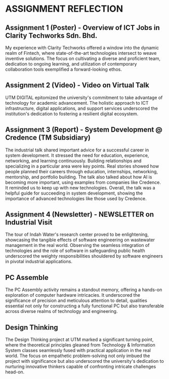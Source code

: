 # ASSIGNMENT REFLECTION

Assignment 1 (Poster) - Overview of ICT Jobs in Clarity Techworks Sdn. Bhd.
---------------------------------------------------------------------------
My experience with Clarity Techworks offered a window into the dynamic realm of Fintech, where state-of-the-art technologies intersect to weave inventive solutions. The focus on cultivating a diverse and proficient team, dedication to ongoing learning, and utilization of contemporary collaboration tools exemplified a forward-looking ethos.


Assignment 2 (Video) - Video on Virtual Talk
---------------------------------------------------
UTM DIGITAL epitomized the university's commitment to take advantage of technology for academic advancement. The holistic approach to ICT infrastructure, digital applications, and support services underscored the institution's dedication to fostering a resilient digital ecosystem.

Assignment 3 (Report) - System Development @ Credence (TM Subsidiary)
---------------------------------------------------------------------
The industrial talk shared important advice for a successful career in system development. It stressed the need for education, experience, networking, and learning continuously. Building relationships and specializing in a particular area were key points. Real stories showed how people planned their careers through education, internships, networking, mentorship, and portfolio building. The talk also talked about how AI is becoming more important, using examples from companies like Credence. It reminded us to keep up with new technologies. Overall, the talk was a helpful guide for succeeding in system development, showing the importance of advanced technologies like those used by Credence.

Assignment 4 (Newsletter) - NEWSLETTER on Industrial Visit
----------------------------------------------------------
The tour of Indah Water's research center proved to be enlightening, showcasing the tangible effects of software engineering on wastewater management in the real world. Observing the seamless integration of technologies and the role of software in safeguarding public health underscored the weighty responsibilities shouldered by software engineers in pivotal industrial applications.

PC Assemble
-----------
The PC Assembly activity remains a standout memory, offering a hands-on exploration of computer hardware intricacies. It underscored the significance of precision and meticulous attention to detail, qualities essential not only for constructing a fully functional PC but also transferable across diverse realms of technology and engineering.

Design Thinking
---------------
The Design Thinking project at UTM marked a significant turning point, where the theoretical principles gleaned from Technology & Information System classes seamlessly fused with practical application in the real world. The focus on empathetic problem-solving not only imbued the project with significance but also underscored the university's dedication to nurturing innovative thinkers capable of confronting intricate challenges head-on.
